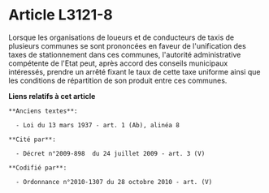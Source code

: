 # Article L3121-8

Lorsque les organisations de loueurs et de conducteurs de taxis de plusieurs communes se sont prononcées en faveur de
l'unification des taxes de stationnement dans ces communes, l'autorité administrative compétente de l'Etat peut, après accord
des conseils municipaux intéressés, prendre un arrêté fixant le taux de cette taxe uniforme ainsi que les conditions de
répartition de son produit entre ces communes.

**Liens relatifs à cet article**

	**Anciens textes**:

	  - Loi du 13 mars 1937 - art. 1 (Ab), alinéa 8

	**Cité par**:

	  - Décret n°2009-898  du 24 juillet 2009 - art. 3 (V)

	**Codifié par**:

	  - Ordonnance n°2010-1307 du 28 octobre 2010 - art. (V)
